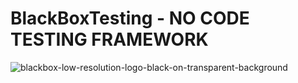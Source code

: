 # BlackBoxTesting - NO CODE TESTING FRAMEWORK

![blackbox-low-resolution-logo-black-on-transparent-background](https://user-images.githubusercontent.com/40773550/215234297-c41eddd8-d168-4e2c-bc14-6a0c6e05ed20.png)
